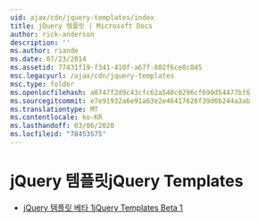 ```yaml
---
uid: ajax/cdn/jquery-templates/index
title: jQuery 템플릿 | Microsoft Docs
author: rick-anderson
description: ''
ms.author: riande
ms.date: 07/23/2014
ms.assetid: 77431f19-f341-410f-a67f-802f6ce8c845
msc.legacyurl: /ajax/cdn/jquery-templates
msc.type: folder
ms.openlocfilehash: a0747f2d9c43cfc62a540c0296cf690d54477bf6
ms.sourcegitcommit: e7e91932a6e91a63e2e46417626f39d6b244a3ab
ms.translationtype: MT
ms.contentlocale: ko-KR
ms.lasthandoff: 03/06/2020
ms.locfileid: "78453575"
---
```

# <a name="jquery-templates"></a><span data-ttu-id="d5368-102">jQuery 템플릿</span><span class="sxs-lookup"><span data-stu-id="d5368-102">jQuery Templates</span></span>

- [<span data-ttu-id="d5368-103">jQuery 템플릿 베타 1</span><span class="sxs-lookup"><span data-stu-id="d5368-103">jQuery Templates Beta 1</span></span>](cdnjquerytemplatesbeta1.md)
